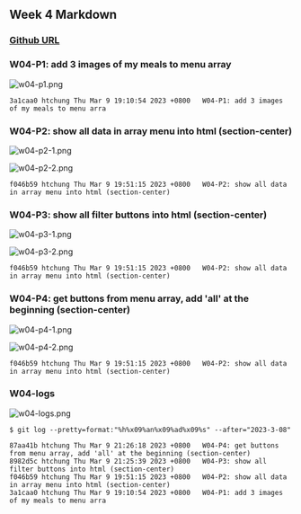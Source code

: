 ## Week 4 Markdown

### [Github URL](https://github.com/htchung/1112-1N-js-demo-id)

### W04-P1: add 3 images of my meals to menu array

![w04-p1.png](https://erogcveccbzsyhbgputf.supabase.co/storage/v1/object/public/demo-xx/md_1N_img/w04-p1.png)

```
3a1caa0 htchung Thu Mar 9 19:10:54 2023 +0800   W04-P1: add 3 images of my meals to menu arra
```

### W04-P2: show all data in array menu into html (section-center)

![w04-p2-1.png](https://erogcveccbzsyhbgputf.supabase.co/storage/v1/object/public/demo-xx/md_1N_img/w04-p2-1.png)

![w04-p2-2.png](https://erogcveccbzsyhbgputf.supabase.co/storage/v1/object/public/demo-xx/md_1N_img/w04-p2-2.png)

```
f046b59 htchung Thu Mar 9 19:51:15 2023 +0800   W04-P2: show all data in array menu into html (section-center)
```

### W04-P3: show all filter buttons into html (section-center)

![w04-p3-1.png](https://erogcveccbzsyhbgputf.supabase.co/storage/v1/object/public/demo-xx/md_1N_img/w04-p3-1.png)

![w04-p3-2.png](https://erogcveccbzsyhbgputf.supabase.co/storage/v1/object/public/demo-xx/md_1N_img/w04-p3-2.png)

```
f046b59 htchung Thu Mar 9 19:51:15 2023 +0800   W04-P2: show all data in array menu into html (section-center)
```

### W04-P4: get buttons from menu array, add 'all' at the beginning (section-center)

![w04-p4-1.png](https://erogcveccbzsyhbgputf.supabase.co/storage/v1/object/public/demo-xx/md_1N_img/w04-p4-1.png)

![w04-p4-2.png](https://erogcveccbzsyhbgputf.supabase.co/storage/v1/object/public/demo-xx/md_1N_img/w04-p4-2.png)

```
f046b59 htchung Thu Mar 9 19:51:15 2023 +0800   W04-P2: show all data in array menu into html (section-center)
```

### W04-logs

![w04-logs.png](https://erogcveccbzsyhbgputf.supabase.co/storage/v1/object/public/demo-xx/md_1N_img/w04-logs.png)

```
$ git log --pretty=format:"%h%x09%an%x09%ad%x09%s" --after="2023-3-08"

87aa41b htchung Thu Mar 9 21:26:18 2023 +0800   W04-P4: get buttons from menu array, add 'all' at the beginning (section-center)
8982d5c htchung Thu Mar 9 21:25:39 2023 +0800   W04-P3: show all filter buttons into html (section-center)
f046b59 htchung Thu Mar 9 19:51:15 2023 +0800   W04-P2: show all data in array menu into html (section-center)
3a1caa0 htchung Thu Mar 9 19:10:54 2023 +0800   W04-P1: add 3 images of my meals to menu arra

```
